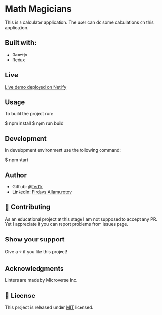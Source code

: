 # Math Magicians
This is a calculator application. The user can do some calculations on this application.

## Built with:
 * Reactjs
 * Redux

## Live 
[Live demo deployed on Netlify]()

## Usage

To build the project run:

$ npm install
$ npm run build

## Development

In development environment use the following command:

$ npm start

## Author
* Github: [@fed1k](https://github.com/fed1k)
* LinkedIn: [Firdavs Allamurotov](https://www.linkedin.com/in/firdavs-allamurotov-12b60a226/)

## 🤝 Contributing
As an educational project at this stage I am not supposed to accept any PR. Yet I appreciate if you can report problems from issues page.

## Show your support
Give a ⭐️ if you like this project!

## Acknowledgments
Linters are made by Microverse Inc.

## 📝 License
This project is released under [MIT](MIT) licensed.